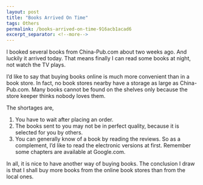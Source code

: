 ```yaml
---
layout: post
title: "Books Arrived On Time"
tags: Others
permalink: /books-arrived-on-time-916acb1acad6
excerpt_separator: <!--more-->
---
```


I booked several books from China-Pub.com about two weeks ago. And luckily it arrived today. That means finally I can read some books at night, not watch the TV plays.

I’d like to say that buying books online is much more convenient than in a book store. In fact, no book stores nearby have a storage as large as China-Pub.com. Many books cannot be found on the shelves only because the store keeper thinks nobody loves them.

The shortages are,

1. You have to wait after placing an order.
1. The books sent to you may not be in perfect quality, because it is selected for you by others.
1. You can generally know of a book by reading the reviews. So as a complement, I’d like to read the electronic versions at first. Remember some chapters are available at Google.com.

In all, it is nice to have another way of buying books. The conclusion I draw is that I shall buy more books from the online book stores than from the local ones.
<!--more-->